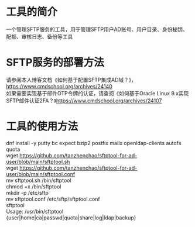 # 工具的简介
一个管理SFTP服务的工具，用于管理SFTP用户AD账号、用户目录、身份秘钥、配额、审核日志、备份等工具

# SFTP服务的部署方法
请参阅本人博客文档《如何基于配置SFTP集成AD域？》，https://www.cmdschool.org/archives/24140  
如果需要实现基于邮件OTP令牌的认证，请查阅《如何基于Oracle Linux 9.x实现SFTP邮件认证2FA？》https://www.cmdschool.org/archives/24107  
# 工具的使用方法
dnf install -y putty bc expect bzip2 postfix mailx openldap-clients autofs quota  
wget https://github.com/tanzhenchao/sftptool-for-ad-user/blob/main/sftptool.sh  
wget https://github.com/tanzhenchao/sftptool-for-ad-user/blob/main/sftptool.conf  
mv sftptool.sh /bin/sftptool  
chmod +x /bin/sftptool  
mkdir -p /etc/sftp  
mv sftptool.conf /etc/sftp/sftptool.conf  
sftptool  
Usage: /usr/bin/sftptool {user|home|ca|passwd|quota|share|log|ldap|backup}
